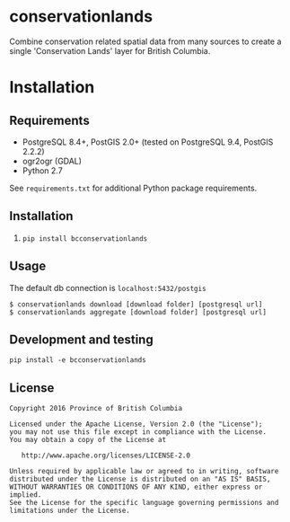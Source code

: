 # conservationlands

Combine conservation related spatial data from many sources to create a single 'Conservation Lands' layer for British Columbia.

# Installation

## Requirements
- PostgreSQL 8.4+, PostGIS 2.0+ (tested on PostgreSQL 9.4, PostGIS 2.2.2)
- ogr2ogr (GDAL)
- Python 2.7

See `requirements.txt` for additional Python package requirements.

## Installation
1. `pip install bcconservationlands`  

## Usage
The default db connection is `localhost:5432/postgis`

```
$ conservationlands download [download folder] [postgresql url]
$ conservationlands aggregate [download folder] [postgresql url]
```

## Development and testing

```
pip install -e bcconservationlands
```


## License

    Copyright 2016 Province of British Columbia

    Licensed under the Apache License, Version 2.0 (the "License");
    you may not use this file except in compliance with the License.
    You may obtain a copy of the License at 

       http://www.apache.org/licenses/LICENSE-2.0

    Unless required by applicable law or agreed to in writing, software
    distributed under the License is distributed on an "AS IS" BASIS,
    WITHOUT WARRANTIES OR CONDITIONS OF ANY KIND, either express or implied.
    See the License for the specific language governing permissions and
    limitations under the License.
